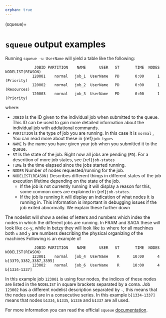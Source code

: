 ```yaml
---
orphan: true
---
```


(squeue)=

# `squeue` output examples

Running `squeue -u UserName` will yield a table like the following:
```
             JOBID PARTITION    NAME      USER   ST       TIME  NODES NODELIST(REASON)
            120001    normal   job_1  UserName   PD       0:00      1 (Priority)
            120002    normal   job_2  UserName   PD       0:00      1 (Resources)
            120003    normal   job_3  UserName   PD       0:00      1 (Priority)
```
where:
- `JOBID` Is the ID given to the individual job when submitted to the queue. This ID can be used to gain more detailed information about the individual job with addiational commands. <!-- TODO: more details on commands -->
- `PARTITION` Is the type of job you are running. In this case it is `normal` , You can read more about these in {ref}`job-types` 
- `NAME` Is the name you have given your job when you submitted it to the queue.
- `ST` Is the state of the job. Right now all jobs are pending (`PD`). For a descrition of more job states, see {ref}`job-states`
- `TIME` Is the time elapsed since the jobs started running.
- `NODES` Number of nodes requested/running for the job.
- `NODELIST(REASON)` Describes different things in different states of the job execution lifetime depending on the state of the job. 
  - If the job is not currently running it will display a reason for this, some common ones are explained in {ref}`job-states`.
  - If the job is running it will display an indication of what nodes it is running in. This information is important in debugging issues if the job exited abnormally. We explain these further down


The nodelist will show a series of letters and numbers which index the nodes in which the different jobs are running. 
In FRAM and SAGA these will look like `cx-y`, 
while in betzy they will look like `bx` where for all machines both `x` and `y` are numbers describing the physical organizing of the machines
Following is an example of 
```
             JOBID PARTITION    NAME      USER   ST       TIME  NODES NODELIST(REASON)
            123001    normal   job_4  UserName    R      10:00      4 b[3379,3382,3387,3395]
            123002    normal   job_6  UserName    R      10:00      4 b[1334-1337]
```
In this example job `123001` is using four nodes, the indices of these nodes are listed in the `NODELIST` in square brackets separated by a coma. 
Job `123002` has a different nodelist description separated by `-`, this means that the nodes used are in a consecutive series. 
In this example `b[1334-1337]` means that nodes `b1334`, `b1335`, `b1336` and `b1337` are all used.

For more information you can read the official `squeue` [documentation](https://slurm.schedmd.com/squeue.html).
